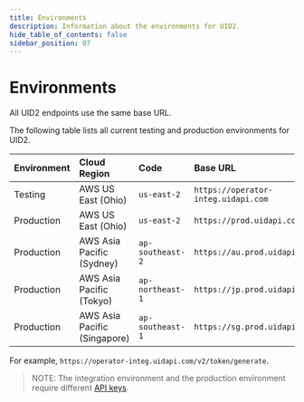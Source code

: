 ```yaml
---
title: Environments
description: Information about the environments for UID2.
hide_table_of_contents: false
sidebar_position: 07
---
```


# Environments

All UID2 endpoints use the same base URL.

The following table lists all current testing and production environments for UID2.

| Environment | Cloud Region | Code | Base URL |
| :--- | :--- | :--- | :--- |
| Testing | AWS US East (Ohio) | `us-east-2` | `https://operator-integ.uidapi.com` |
| Production | AWS US East (Ohio) | `us-east-2` | `https://prod.uidapi.com` |
| Production| AWS Asia Pacific (Sydney) | `ap-southeast-2` | `https://au.prod.uidapi.com` |
| Production | AWS Asia Pacific (Tokyo) | `ap-northeast-1` | `https://jp.prod.uidapi.com` |
| Production | AWS Asia Pacific (Singapore) | `ap-southeast-1` | `https://sg.prod.uidapi.com` |

For example, `https://operator-integ.uidapi.com/v2/token/generate`.

>NOTE: The integration environment and the production environment require different [API keys](../ref-info/glossary-uid.md#gl-client-key).
